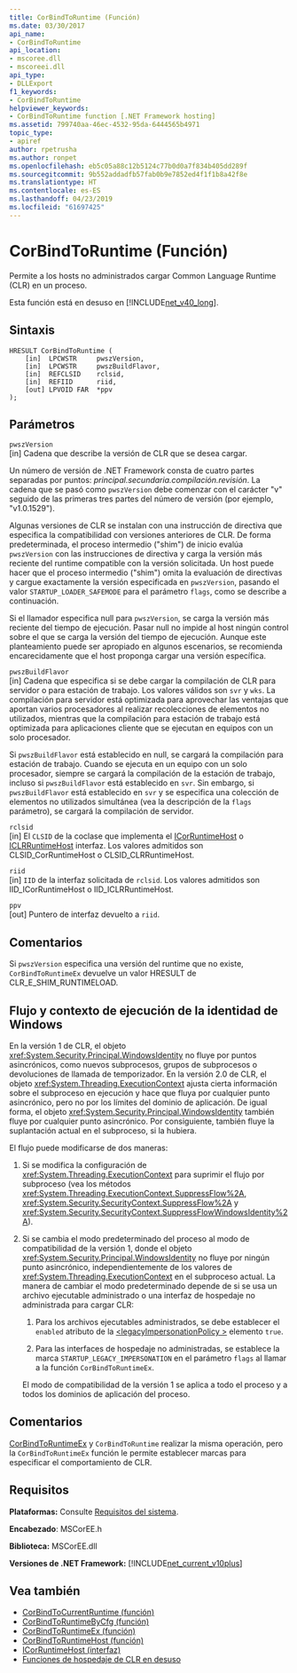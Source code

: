 ```yaml
---
title: CorBindToRuntime (Función)
ms.date: 03/30/2017
api_name:
- CorBindToRuntime
api_location:
- mscoree.dll
- mscoreei.dll
api_type:
- DLLExport
f1_keywords:
- CorBindToRuntime
helpviewer_keywords:
- CorBindToRuntime function [.NET Framework hosting]
ms.assetid: 799740aa-46ec-4532-95da-6444565b4971
topic_type:
- apiref
author: rpetrusha
ms.author: ronpet
ms.openlocfilehash: eb5c05a88c12b5124c77b0d0a7f834b405dd289f
ms.sourcegitcommit: 9b552addadfb57fab0b9e7852ed4f1f1b8a42f8e
ms.translationtype: HT
ms.contentlocale: es-ES
ms.lasthandoff: 04/23/2019
ms.locfileid: "61697425"
---
```

# <a name="corbindtoruntime-function"></a>CorBindToRuntime (Función)
Permite a los hosts no administrados cargar Common Language Runtime (CLR) en un proceso.  
  
 Esta función está en desuso en [!INCLUDE[net_v40_long](../../../../includes/net-v40-long-md.md)].  
  
## <a name="syntax"></a>Sintaxis  
  
```  
HRESULT CorBindToRuntime (  
    [in]  LPCWSTR     pwszVersion,   
    [in]  LPCWSTR     pwszBuildFlavor,   
    [in]  REFCLSID    rclsid,   
    [in]  REFIID      riid,   
    [out] LPVOID FAR  *ppv  
);  
```  
  
## <a name="parameters"></a>Parámetros  
 `pwszVersion`  
 [in] Cadena que describe la versión de CLR que se desea cargar.  
  
 Un número de versión de .NET Framework consta de cuatro partes separadas por puntos: *principal.secundaria.compilación.revisión*. La cadena que se pasó como `pwszVersion` debe comenzar con el carácter "v" seguido de las primeras tres partes del número de versión (por ejemplo, "v1.0.1529").  
  
 Algunas versiones de CLR se instalan con una instrucción de directiva que especifica la compatibilidad con versiones anteriores de CLR. De forma predeterminada, el proceso intermedio ("shim") de inicio evalúa `pwszVersion` con las instrucciones de directiva y carga la versión más reciente del runtime compatible con la versión solicitada. Un host puede hacer que el proceso intermedio ("shim") omita la evaluación de directivas y cargue exactamente la versión especificada en `pwszVersion`, pasando el valor `STARTUP_LOADER_SAFEMODE` para el parámetro `flags`, como se describe a continuación.  
  
 Si el llamador especifica null para `pwszVersion`, se carga la versión más reciente del tiempo de ejecución. Pasar null no impide al host ningún control sobre el que se carga la versión del tiempo de ejecución. Aunque este planteamiento puede ser apropiado en algunos escenarios, se recomienda encarecidamente que el host proponga cargar una versión específica.  
  
 `pwszBuildFlavor`  
 [in] Cadena que especifica si se debe cargar la compilación de CLR para servidor o para estación de trabajo. Los valores válidos son `svr` y `wks`. La compilación para servidor está optimizada para aprovechar las ventajas que aportan varios procesadores al realizar recolecciones de elementos no utilizados, mientras que la compilación para estación de trabajo está optimizada para aplicaciones cliente que se ejecutan en equipos con un solo procesador.  
  
 Si `pwszBuildFlavor` está establecido en null, se cargará la compilación para estación de trabajo. Cuando se ejecuta en un equipo con un solo procesador, siempre se cargará la compilación de la estación de trabajo, incluso si `pwszBuildFlavor` está establecido en `svr`. Sin embargo, si `pwszBuildFlavor` está establecido en `svr` y se especifica una colección de elementos no utilizados simultánea (vea la descripción de la `flags` parámetro), se cargará la compilación de servidor.  
  
 `rclsid`  
 [in] El `CLSID` de la coclase que implementa el [ICorRuntimeHost](../../../../docs/framework/unmanaged-api/hosting/icorruntimehost-interface.md) o [ICLRRuntimeHost](../../../../docs/framework/unmanaged-api/hosting/iclrruntimehost-interface.md) interfaz. Los valores admitidos son CLSID_CorRuntimeHost o CLSID_CLRRuntimeHost.  
  
 `riid`  
 [in] `IID` de la interfaz solicitada de `rclsid`. Los valores admitidos son IID_ICorRuntimeHost o IID_ICLRRuntimeHost.  
  
 `ppv`  
 [out] Puntero de interfaz devuelto a `riid`.  
  
## <a name="remarks"></a>Comentarios  
 Si `pwszVersion` especifica una versión del runtime que no existe, `CorBindToRuntimeEx` devuelve un valor HRESULT de CLR_E_SHIM_RUNTIMELOAD.  
  
## <a name="execution-context-and-flow-of-windows-identity"></a>Flujo y contexto de ejecución de la identidad de Windows  
 En la versión 1 de CLR, el objeto <xref:System.Security.Principal.WindowsIdentity> no fluye por puntos asincrónicos, como nuevos subprocesos, grupos de subprocesos o devoluciones de llamada de temporizador. En la versión 2.0 de CLR, el objeto <xref:System.Threading.ExecutionContext> ajusta cierta información sobre el subproceso en ejecución y hace que fluya por cualquier punto asincrónico, pero no por los límites del dominio de aplicación. De igual forma, el objeto <xref:System.Security.Principal.WindowsIdentity> también fluye por cualquier punto asincrónico. Por consiguiente, también fluye la suplantación actual en el subproceso, si la hubiera.  
  
 El flujo puede modificarse de dos maneras:  
  
1. Si se modifica la configuración de <xref:System.Threading.ExecutionContext> para suprimir el flujo por subproceso (vea los métodos <xref:System.Threading.ExecutionContext.SuppressFlow%2A>, <xref:System.Security.SecurityContext.SuppressFlow%2A> y <xref:System.Security.SecurityContext.SuppressFlowWindowsIdentity%2A>).  
  
2. Si se cambia el modo predeterminado del proceso al modo de compatibilidad de la versión 1, donde el objeto <xref:System.Security.Principal.WindowsIdentity> no fluye por ningún punto asincrónico, independientemente de los valores de <xref:System.Threading.ExecutionContext> en el subproceso actual. La manera de cambiar el modo predeterminado depende de si se usa un archivo ejecutable administrado o una interfaz de hospedaje no administrada para cargar CLR:  
  
    1. Para los archivos ejecutables administrados, se debe establecer el `enabled` atributo de la [ \<legacyImpersonationPolicy >](../../../../docs/framework/configure-apps/file-schema/runtime/legacyimpersonationpolicy-element.md) elemento `true`.  
  
    2. Para las interfaces de hospedaje no administradas, se establece la marca `STARTUP_LEGACY_IMPERSONATION` en el parámetro `flags` al llamar a la función `CorBindToRuntimeEx`.  
  
     El modo de compatibilidad de la versión 1 se aplica a todo el proceso y a todos los dominios de aplicación del proceso.  
  
## <a name="remarks"></a>Comentarios  
 [CorBindToRuntimeEx](../../../../docs/framework/unmanaged-api/hosting/corbindtoruntimeex-function.md) y `CorBindToRuntime` realizar la misma operación, pero la `CorBindToRuntimeEx` función le permite establecer marcas para especificar el comportamiento de CLR.  
  
## <a name="requirements"></a>Requisitos  
 **Plataformas:** Consulte [Requisitos del sistema](../../../../docs/framework/get-started/system-requirements.md).  
  
 **Encabezado**: MSCorEE.h  
  
 **Biblioteca:** MSCorEE.dll  
  
 **Versiones de .NET Framework:** [!INCLUDE[net_current_v10plus](../../../../includes/net-current-v10plus-md.md)]  
  
## <a name="see-also"></a>Vea también

- [CorBindToCurrentRuntime (función)](../../../../docs/framework/unmanaged-api/hosting/corbindtocurrentruntime-function.md)
- [CorBindToRuntimeByCfg (función)](../../../../docs/framework/unmanaged-api/hosting/corbindtoruntimebycfg-function.md)
- [CorBindToRuntimeEx (función)](../../../../docs/framework/unmanaged-api/hosting/corbindtoruntimeex-function.md)
- [CorBindToRuntimeHost (función)](../../../../docs/framework/unmanaged-api/hosting/corbindtoruntimehost-function.md)
- [ICorRuntimeHost (interfaz)](../../../../docs/framework/unmanaged-api/hosting/icorruntimehost-interface.md)
- [Funciones de hospedaje de CLR en desuso](../../../../docs/framework/unmanaged-api/hosting/deprecated-clr-hosting-functions.md)
